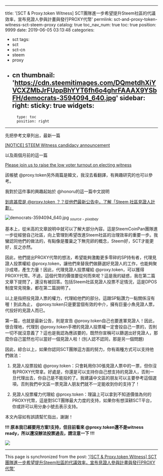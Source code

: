 
---
title: '[SCT & Proxy.token Witness] SCT團隊進一步希望提升Steem社區的代議效率，宣布見證人參與計畫與發行PROXY代幣'
permlink: sct-and-proxy-token-witness-sct-steem-proxy
catalog: true
toc_nav_num: true
toc: true
position: 9999
date: 2019-06-05 03:13:48
categories:
- sct
tags:
- sct
- sct-cn
- steem
- proxy
- cn
thumbnail: 'https://cdn.steemitimages.com/DQmetdhXiYVCXZMbJrFUppBhYYT6fh6o4ghrFAAAX9YSbFH/democrats-3594094_640.jpg'
sidebar:
    right:
        sticky: true
widgets:
    -
        type: toc
        position: right
---


先把參考文章列出，最新一篇

[[NOTICE] STEEM Witness candidacy announcement](https://steemit.com/sct/@proxy.token/notice-steem-witness-candidacy-announcement)

以及兩個月前的這一篇

[Please join us to raise the low voter turnout on electing witness](https://steemit.com/steemit/@proxy.token/please-join-us-to-raise-the-low-voter-turnout-on-electing-witness)

該帳號 @proxy.token另外兩篇是韓文，我沒去看翻譯，有興趣研究的也可以參考。

我對於這件事的興趣起始於 @honoru的這一篇中文說明

[到底甚麼是 @proxy.token ？？從他們最新公告中，了解「Steem 社區見證人計劃」](https://www.steemcoinpan.com/sct/@honoru/proxy-token-steem)

![democrats-3594094_640.jpg](https://cdn.steemitimages.com/DQmetdhXiYVCXZMbJrFUppBhYYT6fh6o4ghrFAAAX9YSbFH/democrats-3594094_640.jpg)
<sub>*source - pixabay*</sub>

基本上，從米高的文章說明中就可以了解大部分內容。這是SteemCoinPan團隊進一步從經營自己社區，向上管理到希望改進Steem社區的治理效率的重要一步。我蠻認同他們的做法的，有點像是覆巢之下無完卵的概念，Steem好，SCT才能更好，反之亦然。

因此，他們提出PROXY代幣的想法，希望能夠激勵更多零碎的SP持有者，代理見證人投票權給 @proxy.token，讓他們來替我們做篩選好見證人的工作，也能夠聚沙成塔，產生力量！因此，代理見證人投票權給 @proxy.token，可以獲得PROXY代幣。不過，這個代幣的價值要從何而來呢？這是我的疑惑，我在第二篇文章下提問了，還沒有被回答。包括Steem社區見證人投票不足情況，這是DPOS制度常見現象，都在第二篇說明了。

以上是指把投見證人票的權力，代理給他們的部分。這跟SP點讚力一點關係沒有喔！到此為止， @proxy.token只是要當個有效的中介，擁有巨量小魚見證人票，代投好的見證人而已。

第一篇，也就是最新公告，則是宣告  @proxy.token自己也要進軍見證人！因此，很合理地，代理到 @proxy.token手裡的見證人投票權一定會投自己一票的，否則一切不就沒意義了？這也是我認為應該要的，既然你宣稱可以篩選出好見證人，那麼你自己當然也可以當好一個見證人啦！(別人認不認同，那是另一個問題)

因此，綜合以上，如果你認同SCT團隊這方面的努力，你有兩種方式可以支持他們做法：

1) 見證人投票投給 @proxy.token：只會耗用你30張見證人票中的一票，但你沒有PROXY代幣拿。好處是，你還是可以支持你自己想支持的見證人，否則一旦代理出去，你自己是不能投的了。我建議中文區的朋友可以主要參考這個選項，否則我們中文區一票見證人朋友們就不一定能收到你的支持了！

2) 見證人投票權力代理給 @proxy.token：理論上可以拿到不知道價值為何的PROXY代幣，這是對SCT團隊最大力度的支持，如果你有想深耕SCT平台，你或許可以用分身小號去表示支持。

本文內容如有誤請幫忙指出，謝謝！

**!!! 原本我已經要用方案1支持，但目前看來 @proxy.token還不是witness ready，所以還沒辦法投票過去，請注意一下 !!!**


![](https://cdn.steemitimages.com/DQmYFzvsTFnYHaK2w3VhWrRsoSECyAAWDMVvdwkRP2eDdH7/image.png)

- - -

This page is synchronized from the post: ['[SCT & Proxy.token Witness] SCT團隊進一步希望提升Steem社區的代議效率，宣布見證人參與計畫與發行PROXY代幣'](https://steemit.com/@deanliu/sct-and-proxy-token-witness-sct-steem-proxy)
